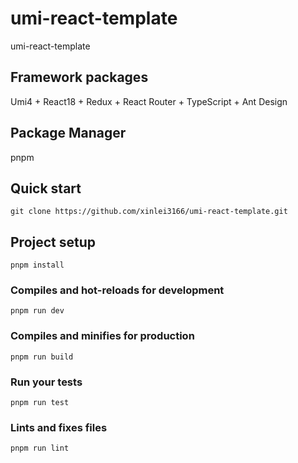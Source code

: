 # umi-react-template

umi-react-template

## Framework packages

Umi4 + React18 + Redux + React Router + TypeScript + Ant Design

## Package Manager
pnpm

## Quick start
```
git clone https://github.com/xinlei3166/umi-react-template.git
```

## Project setup
```
pnpm install
```

### Compiles and hot-reloads for development
```
pnpm run dev
```

### Compiles and minifies for production
```
pnpm run build
```

### Run your tests
```
pnpm run test
```

### Lints and fixes files
```
pnpm run lint
```

